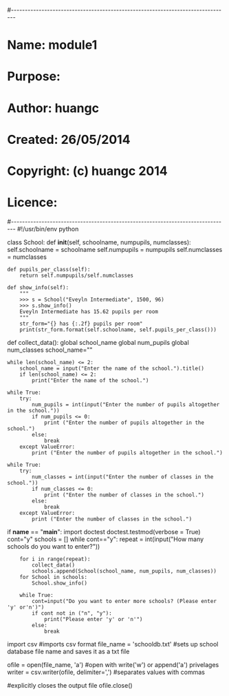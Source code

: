 #-------------------------------------------------------------------------------
# Name:        module1
# Purpose:
#
# Author:      huangc
#
# Created:     26/05/2014
# Copyright:   (c) huangc 2014
# Licence:     <your licence>
#-------------------------------------------------------------------------------
#!/usr/bin/env python

class School:
    def __init__(self, schoolname, numpupils, numclasses):
        self.schoolname = schoolname
        self.numpupils = numpupils
        self.numclasses = numclasses

    def pupils_per_class(self):
        return self.numpupils/self.numclasses

    def show_info(self):
        """
        >>> s = School("Eveyln Intermediate", 1500, 96)
        >>> s.show_info()
        Eveyln Intermediate has 15.62 pupils per room
        """
        str_form="{} has {:.2f} pupils per room"
        print(str_form.format(self.schoolname, self.pupils_per_class()))

def collect_data():
    global school_name
    global num_pupils
    global num_classes
    school_name=""

    while len(school_name) <= 2:
        school_name = input("Enter the name of the school.").title()
        if len(school_name) <= 2:
            print("Enter the name of the school.")

    while True:
        try:
            num_pupils = int(input("Enter the number of pupils altogether in the school."))
            if num_pupils <= 0:
                print ("Enter the number of pupils altogether in the school.")
            else:
                break
        except ValueError:
            print ("Enter the number of pupils altogether in the school.")

    while True:
        try:
            num_classes = int(input("Enter the number of classes in the school."))
            if num_classes <= 0:
                print ("Enter the number of classes in the school.")
            else:
                break
        except ValueError:
            print ("Enter the number of classes in the school.")


if __name__ == "__main__":
    import doctest
    doctest.testmod(verbose = True)
    cont="y"
    schools = []
    while cont=="y":
        repeat = int(input("How many schools do you want to enter?"))

        for i in range(repeat):
            collect_data()
            schools.append(School(school_name, num_pupils, num_classes))
        for School in schools:
            School.show_info()

        while True:
            cont=input("Do you want to enter more schools? (Please enter 'y' or'n')")
            if cont not in ("n", "y"):
                print("Please enter 'y' or 'n'")
            else:
                break

import csv #imports csv format
file_name = 'schooldb.txt' #sets up school database file name and saves it as a txt file

ofile = open(file_name, 'a') #open with write('w') or append('a') privelages
writer = csv.writer(ofile, delimiter=',') #separates values with commas
 
#explicitly closes the output file
ofile.close()
